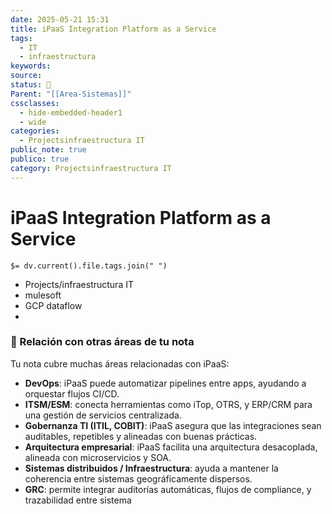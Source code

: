 ```yaml
---
date: 2025-05-21 15:31
title: iPaaS Integration Platform as a Service
tags:
  - IT
  - infraestructura
keywords: 
source: 
status: 📌
Parent: "[[Area-Sistemas]]"
cssclasses:
  - hide-embedded-header1
  - wide
categories:
  - Projectsinfraestructura IT
public_note: true
publico: true
category: Projectsinfraestructura IT
---
```

# iPaaS Integration Platform as a Service
`$= dv.current().file.tags.join(" ")`

- Projects/infraestructura IT
- mulesoft
- GCP dataflow
- 


### 🔗 Relación con otras áreas de tu nota

Tu nota cubre muchas áreas relacionadas con iPaaS:
- **DevOps**: iPaaS puede automatizar pipelines entre apps, ayudando a orquestar flujos CI/CD.
- **ITSM/ESM**: conecta herramientas como iTop, OTRS, y ERP/CRM para una gestión de servicios centralizada.
- **Gobernanza TI (ITIL, COBIT)**: iPaaS asegura que las integraciones sean auditables, repetibles y alineadas con buenas prácticas.
- **Arquitectura empresarial**: iPaaS facilita una arquitectura desacoplada, alineada con microservicios y SOA.
- **Sistemas distribuidos / Infraestructura**: ayuda a mantener la coherencia entre sistemas geográficamente dispersos.
- **GRC**: permite integrar auditorías automáticas, flujos de compliance, y trazabilidad entre sistema